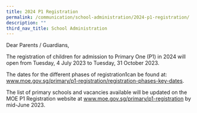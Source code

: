 ```yaml
---
title: 2024 P1 Registration
permalink: /communication/school-administration/2024-p1-registration/
description: ""
third_nav_title: School Administration
---
```

Dear Parents / Guardians, 

The registration of children for admission to Primary One (P1) in 2024 will open from Tuesday, 4 July 2023 to Tuesday, 31 October 2023.

The dates for the different phases of registration1can be found at: www.moe.gov.sg/primary/p1-registration/registration-phases-key-dates. 

The list of primary schools and vacancies available will be updated on the MOE P1 Registration website at www.moe.gov.sg/primary/p1-registration by mid-June 2023.